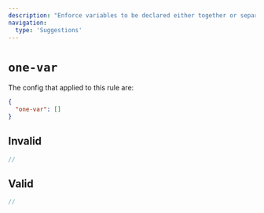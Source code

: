 ```yaml
---
description: "Enforce variables to be declared either together or separately in functions"
navigation:
  type: 'Suggestions'
---
```


# `one-var`

The config that applied to this rule are:

```json
{
  "one-var": []
}
```

## Invalid

```js invalid
//
```

## Valid

```js valid
//
```
  